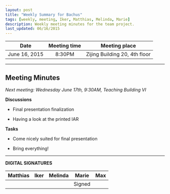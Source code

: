 ```yaml
---
layout: post
title: "Weekly Summary for Bachus"
tags: [weekly, meeting, Iker, Matthias, Melinda, Marie]
description: Weekly meeting minutes for the team project.
last_updated: 06/16/2015
---
```


|**Date** |**Meeting time**|**Meeting place**
| ------------- |:----------------:|:-------:
|June 16, 2015| 8:30PM | Zijing Building 20, 4th floor

----------

Meeting Minutes
------
*Next meeting: Wednesday June 17th, 9:30AM, Teaching Building VI*


**Discussions**

* Final presentation finalization

* Having a look at the printed IAR


**Tasks**

* Come nicely suited for final presentation

* Bring everything!

----------

**DIGITAL SIGNATURES**

|**Matthias** |**Iker**|**Melinda**|**Marie**|**Max**|
|----------------|----------------|----------------|----------------|----------------|
| |  | |Signed |  |
